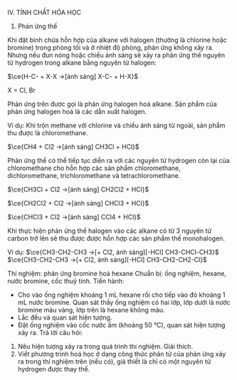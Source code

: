 IV. TÍNH CHẤT HÓA HỌC

1. Phản ứng thế

Khi đặt bình chứa hỗn hợp của alkane với halogen (thường là chlorine hoặc bromine) trong phòng tối và ở nhiệt độ phòng, phản ứng không xảy ra. Nhưng nếu đun nóng hoặc chiếu ánh sáng sẽ xảy ra phản ứng thế nguyên tử hydrogen trong alkane bằng nguyên tử halogen:

$\ce{H-C- + X-X ->[ánh sáng] X-C- + H-X}$

X = Cl, Br

Phản ứng trên được gọi là phản ứng halogen hoá alkane. Sản phẩm của phản ứng halogen hoá là các dẫn xuất halogen.

Ví dụ: Khi trộn methane với chlorine và chiếu ánh sáng từ ngoài, sản phẩm thu được là chloromethane.

$\ce{CH4 + Cl2 ->[ánh sáng] CH3Cl + HCl}$

Phản ứng thế có thể tiếp tục diễn ra với các nguyên tử hydrogen còn lại của chloromethane cho hỗn hợp các sản phẩm chloromethane, dichloromethane, trichloromethane và tetrachloromethane.

$\ce{CH3Cl + Cl2 ->[ánh sáng] CH2Cl2 + HCl}$

$\ce{CH2Cl2 + Cl2 ->[ánh sáng] CHCl3 + HCl}$

$\ce{CHCl3 + Cl2 ->[ánh sáng] CCl4 + HCl}$

Khi thực hiện phản ứng thế halogen vào các alkane có từ 3 nguyên tử carbon trở lên sẽ thu được được hỗn hợp các sản phẩm thế monohalogen.

Ví dụ: $\ce{CH3-CH2-CH3 ->[+ Cl2, ánh sáng][-HCl] CH3-CHCl-CH3}$
$\ce{CH3-CH2-CH3 ->[+ Cl2, ánh sáng][-HCl] CH3-CH2-CH2-Cl}$

Thí nghiệm: phản ứng bromine hoá hexane
Chuẩn bị: ống nghiệm, hexane, nước bromine, cốc thuỷ tinh.
Tiến hành:
- Cho vào ống nghiệm khoảng 1 mL hexane rồi cho tiếp vào đó khoảng 1 mL nước bromine. Quan sát thấy ống nghiệm có hai lớp, lớp dưới là nước bromine màu vàng, lớp trên là hexane không màu.
- Lắc đều và quan sát hiện tượng.
- Đặt ống nghiệm vào cốc nước ấm (khoảng 50 °C), quan sát hiện tượng xảy ra.
Trả lời câu hỏi:
1. Nêu hiện tượng xảy ra trong quá trình thí nghiệm. Giải thích.
2. Viết phương trình hoá học ở dạng công thức phân tử của phản ứng xảy ra trong thí nghiệm trên (nếu có), giả thiết là chỉ có một nguyên tử hydrogen được thay thế.
